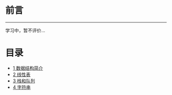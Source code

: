 # 前言

---

学习中，暂不评价...

# 目录
- [1 数据结构简介](https://lihua5487.github.io/Notes/数算/1%20概论)
- [2 线性表](https://lihua5487.github.io/Notes/数算/2%20线性表)
- [3 栈和队列](https://lihua5487.github.io/Notes/数算/3%20栈和队列)
- [4 字符串](https://lihua5487.github.io/Notes/数算/4%20字符串)